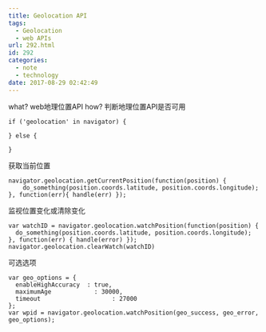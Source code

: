 ```yaml
---
title: Geolocation API
tags:
  - Geolocation
  - web APIs
url: 292.html
id: 292
categories:
  - note
  - technology
date: 2017-08-29 02:42:49
---
```


what? web地理位置API how? 判断地理位置API是否可用

    if ('geolocation' in navigator) {
    
    } else {
    
    }
    

获取当前位置

    navigator.geolocation.getCurrentPosition(function(position) {
        do_something(position.coords.latitude, position.coords.longitude);
    }, function(err){ handle(err) });
    

监视位置变化或清除变化

    var watchID = navigator.geolocation.watchPosition(function(position) {
      do_something(position.coords.latitude, position.coords.longitude);
    }, function(err) { handle(error) });
    navigator.geolocation.clearWatch(watchID)
    

可选选项

    var geo_options = {
      enableHighAccuracy  : true,
      maximumAge            : 30000,
      timeout                    : 27000
    };
    var wpid = navigator.geolocation.watchPosition(geo_success, geo_error, geo_options);